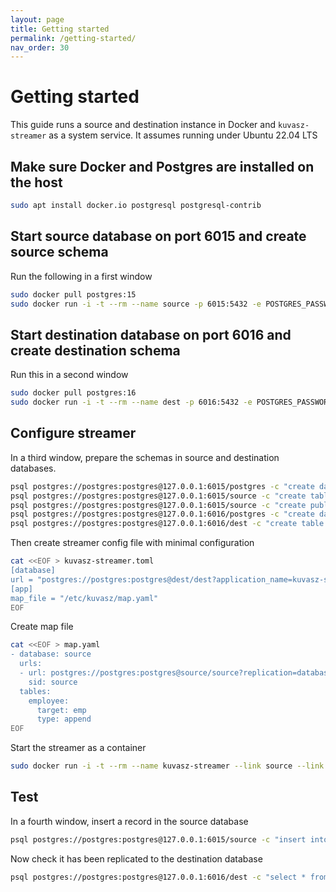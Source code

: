 ```yaml
---
layout: page
title: Getting started
permalink: /getting-started/
nav_order: 30
---
```

# Getting started

This guide runs a source and destination instance in Docker and `kuvasz-streamer` as a system service. It assumes running under Ubuntu 22.04 LTS

## Make sure Docker and Postgres are installed on the host

```bash
sudo apt install docker.io postgresql postgresql-contrib
```

## Start source database on port 6015 and create source schema

Run the following in a first window

```bash
sudo docker pull postgres:15
sudo docker run -i -t --rm --name source -p 6015:5432 -e POSTGRES_PASSWORD=postgres postgres:15 -c wal_level=logical -c log_connections=on -c log_min_duration_statement=0
```

## Start destination database on port 6016 and create destination schema

Run this in a second window

```bash
sudo docker pull postgres:16
sudo docker run -i -t --rm --name dest -p 6016:5432 -e POSTGRES_PASSWORD=postgres postgres:16 -c log_connections=on -c log_min_duration_statement=0
```

## Configure streamer

In a third window, prepare the schemas in source and destination databases.

```bash
psql postgres://postgres:postgres@127.0.0.1:6015/postgres -c "create database source"
psql postgres://postgres:postgres@127.0.0.1:6015/source -c "create table employee(id serial, name text, dob date, salary numeric)"
psql postgres://postgres:postgres@127.0.0.1:6015/source -c "create publication kuvasz_source for all tables"
psql postgres://postgres:postgres@127.0.0.1:6016/postgres -c "create database dest"
psql postgres://postgres:postgres@127.0.0.1:6016/dest -c "create table emp(sid text, id int, name text, dob date)"
```

Then create streamer config file with minimal configuration

```bash
cat <<EOF > kuvasz-streamer.toml
[database]
url = "postgres://postgres:postgres@dest/dest?application_name=kuvasz-streamer"
[app]
map_file = "/etc/kuvasz/map.yaml"
EOF
```

Create map file

```bash
cat <<EOF > map.yaml
- database: source
  urls:
  - url: postgres://postgres:postgres@source/source?replication=database&application_name=repl_source
    sid: source
  tables:
    employee:
      target: emp
      type: append
EOF
```

Start the streamer as a container

```bash
sudo docker run -i -t --rm --name kuvasz-streamer --link source --link dest -v ./kuvasz-streamer.toml:/etc/kuvasz/kuvasz-streamer.toml -v ./map.yaml:/etc/kuvasz/map.yaml ghcr.io/kuvasz-io/kuvasz-streamer /kuvasz-streamer
```

## Test

In a fourth window, insert a record in the source database

```bash
psql postgres://postgres:postgres@127.0.0.1:6015/source -c "insert into employee(name, dob, salary) values('tata', '1970-01-02', 2000)"
```

Now check it has been replicated to the destination database

```bash
psql postgres://postgres:postgres@127.0.0.1:6016/dest -c "select * from emp"
```

